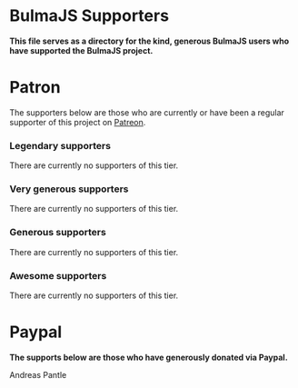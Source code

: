 # BulmaJS Supporters
**This file serves as a directory for the kind, generous BulmaJS users who have supported the BulmaJS project.**

# Patron
The supporters below are those who are currently or have been a regular supporter of this project on [Patreon](https://www.patreon.com/vizuaalog).

### Legendary supporters
There are currently no supporters of this tier.

### Very generous supporters
There are currently no supporters of this tier.

### Generous supporters
There are currently no supporters of this tier.

### Awesome supporters
There are currently no supporters of this tier.

# Paypal
**The supports below are those who have generously donated via Paypal.**

Andreas Pantle
